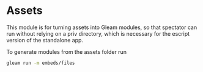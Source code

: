 # Assets

This module is for turning assets into Gleam modules, so that spectator can run without relying on a priv directory, which is necessary for the escript version of the standalone app.

To generate modules from the assets folder run

```sh
gleam run -m embeds/files
```
